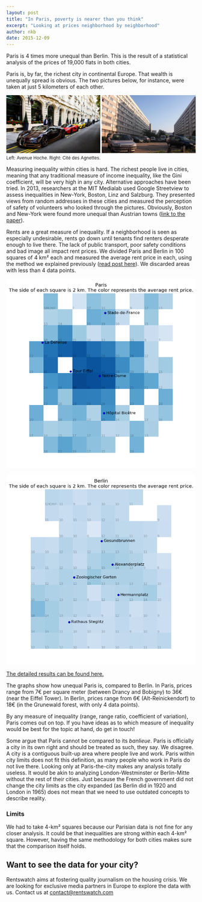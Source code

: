 ```yaml
---
layout: post
title: "In Paris, poverty is nearer than you think"
excerpt: "Looking at prices neighborhood by neighborhood"
author: nkb
date: 2015-12-09
---
```


Paris is 4 times more unequal than Berlin. This is the result of a statistical analysis of the prices of 19,000 flats in both cities.

Paris is, by far, the richest city in continental Europe. That wealth is unequally spread is obvious. The two pictures below, for instance, were taken at just 5 kilometers of each other.

![Left: Avenue Hoche. Right: Cité des Agnettes](../images/picts-paris.jpg)
<small>Left: Avenue Hoche. Right: Cité des Agnettes.</small>

Measuring inequality within cities is hard. The richest people live in cities, meaning that any traditional measure of income inequality, like the Gini coefficient, will be very high in any city. Alternative approaches have been tried. In 2013, researchers at the MIT Medialab used Google Streetview to assess inequalities in New-York, Boston, Linz and Salzburg. They presented views from random addresses in these cities and measured the perception of safety of volunteers who looked through the pictures. Obviously, Boston and New-York were found more unequal than Austrian towns ([link to the paper](http://journals.plos.org/plosone/article?id=10.1371/journal.pone.0068400)).

Rents are a great measure of inequality. If a neighborhood is seen as especially undesirable, rents go down until tenants find renters desperate enough to live there. The lack of public transport, poor safety conditions and bad image all impact rent prices. We divided Paris and Berlin in 100 squares of 4 km² each and measured the average rent price in each, using the method we explained previously ([read post here](http://blog.rentswatch.com/finding-the-right-price-per-sqm/)). We discarded areas with less than 4 data points.

![Inequality in Paris](../images/inequality-paris.png)

![Inequality in Berlin](../images/inequality-berlin.png)

[The detailed results can be found here.](https://github.com/jplusplus/rentswatch-stats/blob/master/analyses/inequalities/table.csv)

The graphs show how unequal Paris is, compared to Berlin. In Paris, prices range from 7€ per square meter (between Drancy and Bobigny) to 36€ (near the Eiffel Tower). In Berlin, prices range from 6€ (Alt-Reinickendorf) to 18€ (in the Grunewald forest, with only 4 data points).

By any measure of inequality (range, range ratio, coefficient of variation), Paris comes out on top. If you have ideas as to which measure of inequality would be best for the topic at hand, do get in touch!

Some argue that Paris cannot be compared to its _banlieue_. Paris is officially a city in its own right and should be treated as such, they say. We disagree. A city is a contiguous built-up area where people live and work. Paris within city limits does not fit this definition, as many people who work in Paris do not live there. Looking only at Paris-the-city makes any analysis totally useless. It would be akin to analyzing London-Westminster or Berlin-Mitte without the rest of their cities. Just because the French government did not change the city limits as the city expanded (as Berlin did in 1920 and London in 1965) does not mean that we need to use outdated concepts to describe reality.

### Limits

We had to take 4-km² squares because our Parisian data is not fine for any closer analysis. It could be that inequalities are strong within each 4-km² square. However, having the same methodology for both cities makes sure that the comparison itself holds.

## Want to see the data for your city?

Rentswatch aims at fostering quality journalism on the housing crisis. We are looking for exclusive media partners in Europe to explore the data with us. Contact us at contact@rentswatch.com 
